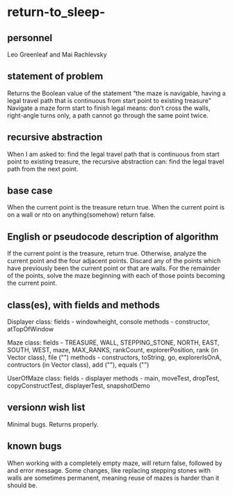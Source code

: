 # return-to_sleep-

## personnel
Leo Greenleaf and Mai Rachlevsky

## statement of problem
Returns the Boolean value of the statement “the maze is navigable, having a legal travel path that is continuous from start point to existing treasure”
Navigate a maze form start to finish legal means:
	don’t cross the walls,
	right-angle turns only,
	a path cannot go through the same point twice.

## recursive abstraction
When I am asked to:
find the legal travel path that is continuous from start point to existing treasure,
the recursive abstraction can:
find the legal travel path from the next point.

## base case
When the current point is the treasure return true.
When the current point is on a wall or nto on anything(somehow) return false.

## English or pseudocode description of algorithm
If the current point is the treasure, return true.
Otherwise, analyze the current point and the four adjacent points. Discard any of the points which have previously been the current point or that are walls. For the remainder of the points, solve the maze beginning with each of those points becoming the current point.
## class(es), with fields and methods
Displayer class:
fields - windowheight, console
methods - constructor, atTopOfWindow

Maze class:
fields - TREASURE, WALL, STEPPING_STONE, NORTH, EAST, SOUTH, WEST, maze, MAX_RANKS, rankCount, explorerPosition, rank (in Vector class), file ("")
methods - constructors, toString, go, explorerIsOnA, contructors (in Vector class), add (""), equals ("")

UserOfMaze class:
fields - displayer
methods - main, moveTest, dropTest, copyConstructTest, displayerTest, snapshotDemo
## version*n* wish list
Minimal bugs.
Returns properly.
## known bugs
When working with a completely empty maze, will return false, followed by and error message. Some changes, like replacing stepping stones with walls are sometimes permanent, meaning reuse of mazes is harder than it should be.
